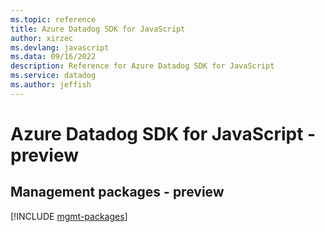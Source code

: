 ```yaml
---
ms.topic: reference
title: Azure Datadog SDK for JavaScript
author: xirzec
ms.devlang: javascript
ms.data: 09/16/2022
description: Reference for Azure Datadog SDK for JavaScript
ms.service: datadog
ms.author: jeffish
---
```

# Azure Datadog SDK for JavaScript - preview

## Management packages - preview
[!INCLUDE [mgmt-packages](datadog-mgmt-index.md)]
